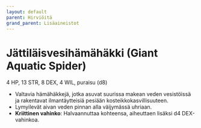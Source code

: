 ```yaml
---
layout: default
parent: Hirviöitä
grand_parent: Lisäaineistot
---
```


# Jättiläisvesihämähäkki (Giant Aquatic Spider)

4 HP, 13 STR, 8 DEX, 4 WIL, puraisu (d8)

- Valtavia hämähäkkejä, jotka asuvat suurissa makean veden vesistöissä ja rakentavat ilmantäytteisiä pesiään kosteikkokasvillisuuteen.
- Lymyilevät aivan veden pinnan alla väijymässä uhriaan.
- **Kriittinen vahinko**: Halvaannuttaa kohteensa, aiheuttaen lisäksi d4 DEX-vahinkoa.

